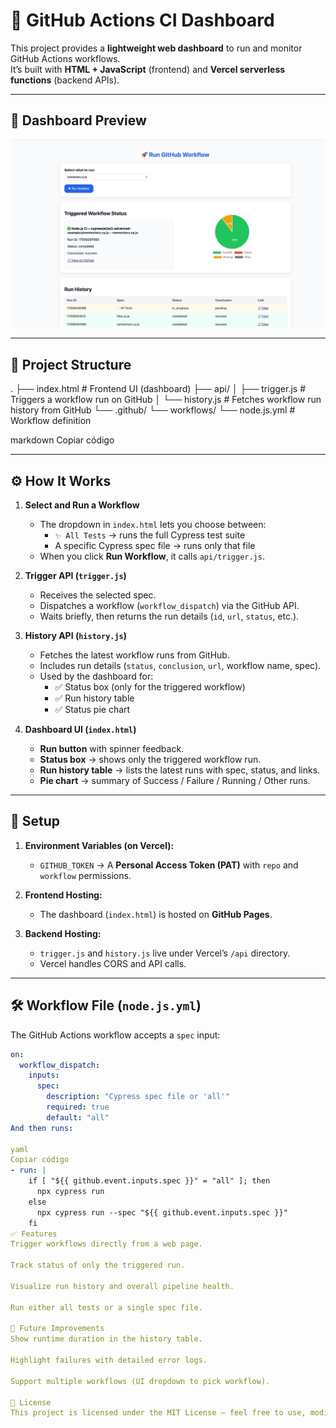 # 🚀 GitHub Actions CI Dashboard

This project provides a **lightweight web dashboard** to run and monitor GitHub Actions workflows.  
It’s built with **HTML + JavaScript** (frontend) and **Vercel serverless functions** (backend APIs).

---

## 📸 Dashboard Preview

![Dashboard Screenshot](./screenshot.png)

---

## 📂 Project Structure

.
├── index.html # Frontend UI (dashboard)
├── api/
│ ├── trigger.js # Triggers a workflow run on GitHub
│ └── history.js # Fetches workflow run history from GitHub
└── .github/
└── workflows/
└── node.js.yml # Workflow definition

markdown
Copiar código

---

## ⚙️ How It Works

1. **Select and Run a Workflow**  
   - The dropdown in `index.html` lets you choose between:  
     - `✨ All Tests` → runs the full Cypress test suite  
     - A specific Cypress spec file → runs only that file  
   - When you click **Run Workflow**, it calls `api/trigger.js`.

2. **Trigger API (`trigger.js`)**  
   - Receives the selected spec.  
   - Dispatches a workflow (`workflow_dispatch`) via the GitHub API.  
   - Waits briefly, then returns the run details (`id`, `url`, `status`, etc.).

3. **History API (`history.js`)**  
   - Fetches the latest workflow runs from GitHub.  
   - Includes run details (`status`, `conclusion`, `url`, workflow name, spec).  
   - Used by the dashboard for:
     - ✅ Status box (only for the triggered workflow)  
     - ✅ Run history table  
     - ✅ Status pie chart  

4. **Dashboard UI (`index.html`)**  
   - **Run button** with spinner feedback.  
   - **Status box** → shows only the triggered workflow run.  
   - **Run history table** → lists the latest runs with spec, status, and links.  
   - **Pie chart** → summary of Success / Failure / Running / Other runs.  

---

## 🔑 Setup

1. **Environment Variables (on Vercel):**
   - `GITHUB_TOKEN` → A **Personal Access Token (PAT)** with `repo` and `workflow` permissions.

2. **Frontend Hosting:**
   - The dashboard (`index.html`) is hosted on **GitHub Pages**.

3. **Backend Hosting:**
   - `trigger.js` and `history.js` live under Vercel’s `/api` directory.  
   - Vercel handles CORS and API calls.

---

## 🛠️ Workflow File (`node.js.yml`)

The GitHub Actions workflow accepts a `spec` input:

```yaml
on:
  workflow_dispatch:
    inputs:
      spec:
        description: "Cypress spec file or 'all'"
        required: true
        default: "all"
And then runs:

yaml
Copiar código
- run: |
    if [ "${{ github.event.inputs.spec }}" = "all" ]; then
      npx cypress run
    else
      npx cypress run --spec "${{ github.event.inputs.spec }}"
    fi
✅ Features
Trigger workflows directly from a web page.

Track status of only the triggered run.

Visualize run history and overall pipeline health.

Run either all tests or a single spec file.

🚧 Future Improvements
Show runtime duration in the history table.

Highlight failures with detailed error logs.

Support multiple workflows (UI dropdown to pick workflow).

📜 License
This project is licensed under the MIT License — feel free to use, modify, and share.